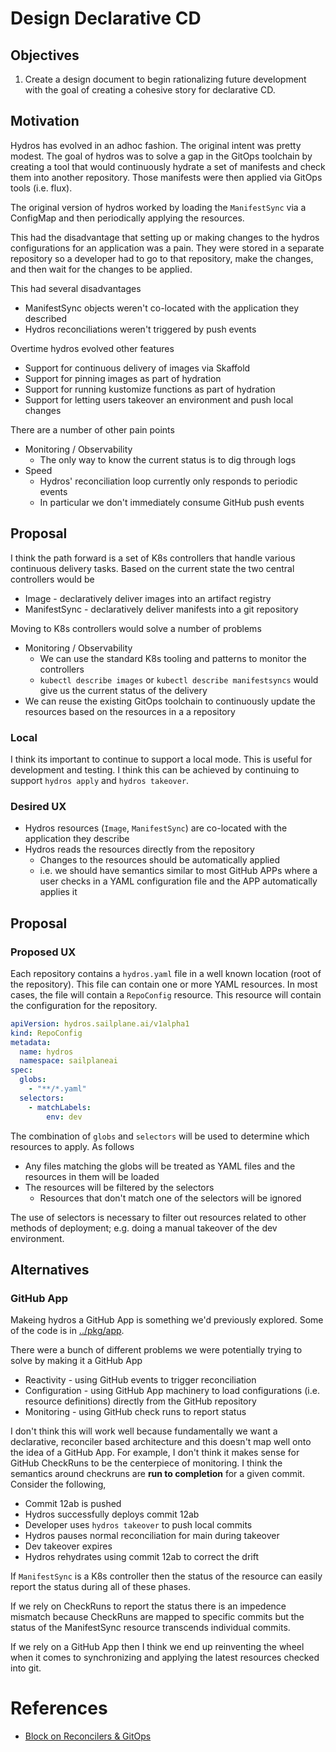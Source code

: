 # Design Declarative CD

## Objectives

1. Create a design document to begin rationalizing future development with the goal of creating a cohesive story 
   for declarative CD. 

## Motivation

Hydros has evolved in an adhoc fashion. The original intent was pretty modest. The goal of hydros was to solve
a gap in the GitOps toolchain by creating a tool that would continuously hydrate a set of manifests and check them
into another repository. Those manifests were then applied via GitOps tools (i.e. flux).

The original version of hydros worked by loading the `ManifestSync` via a ConfigMap and then periodically
applying the resources.

This had the disadvantage that setting up or making changes to the hydros configurations for an application was
a pain. They were stored in a separate repository so a developer had to go to that repository, make the changes, and
then wait for the changes to be applied.

This had several disadvantages
* ManifestSync objects weren't co-located with the application they described 
* Hydros reconciliations weren't triggered by push events

Overtime hydros evolved other features

* Support for continuous delivery of images via Skaffold
* Support for pinning images as part of hydration
* Support for running kustomize functions as part of hydration
* Support for letting users takeover an environment and push local changes

There are a number of other pain points

* Monitoring / Observability 
  * The only way to know the current status is to dig through logs
* Speed
  * Hydros' reconciliation loop currently only responds to periodic events
  * In particular we don't immediately consume GitHub push events

## Proposal

I think the path forward is a set of K8s controllers that handle various continuous delivery tasks. Based on
the current state the two central controllers would be 

* Image - declaratively deliver images into an artifact registry
* ManifestSync - declaratively deliver manifests into a git repository

Moving to K8s controllers would solve a number of problems

* Monitoring / Observability
  * We can use the standard K8s tooling and patterns to monitor the controllers
  * `kubectl describe images` or `kubectl describe manifestsyncs` would give us the current status of the delivery
* We can reuse the existing GitOps toolchain to continuously update the resources based on the resources in a 
  a repository 

### Local

I think its important to continue to support a local mode. This is useful for development and testing. I think
this can be achieved by continuing to support `hydros apply` and `hydros takeover`.

### Desired UX

* Hydros resources (`Image`, `ManifestSync`) are co-located with the application they describe
* Hydros reads the resources directly from the repository
  * Changes to the resources should be automatically applied
  * i.e. we should have semantics similar to most GitHub APPs where a user checks in a YAML configuration file
    and the APP automatically applies it

## Proposal

### Proposed UX

Each repository contains a `hydros.yaml` file in a well known location (root of the repository). This file
can contain one or more YAML resources. In most cases, the file will contain a `RepoConfig` resource. This
resource will contain the configuration for the repository.

```yaml
apiVersion: hydros.sailplane.ai/v1alpha1
kind: RepoConfig
metadata:
  name: hydros
  namespace: sailplaneai
spec:
  globs:
    - "**/*.yaml"
  selectors:
    - matchLabels:
        env: dev
```

The combination of `globs` and `selectors` will be used to determine which resources to apply. As follows

* Any files matching the globs will be treated as YAML files and the resources in them will be loaded
* The resources will be filtered by the selectors
  * Resources that don't match one of the selectors will be ignored 

The use of selectors is necessary to filter out resources related to other methods of deployment; e.g. doing
a manual takeover of the dev environment.

## Alternatives

### GitHub App

Makeing hydros a GitHub App is something we'd previously explored. Some of the code is in [../pkg/app](../pkg/app).

There were a bunch of different problems we were potentially trying to solve by making it a GitHub App

* Reactivity - using GitHub events to trigger reconciliation
* Configuration - using GitHub App machinery to load configurations (i.e. resource definitions) directly from the GitHub repository
* Monitoring - using GitHub check runs to report status

I don't think this will work well because fundamentally we want a declarative, reconciler based architecture and this doesn't
map well onto the idea of a GitHub App. For example, I don't think it makes sense for GitHub CheckRuns to be the centerpiece of monitoring.
I think the semantics around checkruns are **run to completion** for a given commit. Consider the following,

* Commit 12ab is pushed 
* Hydros successfully deploys commit 12ab  
* Developer uses `hydros takeover` to push local commits
* Hydros pauses normal reconciliation for main during takeover
* Dev takeover expires
* Hydros rehydrates using commit 12ab to correct the drift

If `ManifestSync` is a K8s controller then the status of the resource can easily report the status during all of these phases.

If we rely on CheckRuns to report the status there is an impedence mismatch because CheckRuns are mapped to specific commits but the status
of the ManifestSync resource transcends individual commits.

If we rely on a GitHub App then I think we end up reinventing the wheel when it comes to synchronizing and applying the latest resources checked into git.

# References

* [Block on Reconcilers & GitOps](https://blog.kubeflow.org/mlops/)